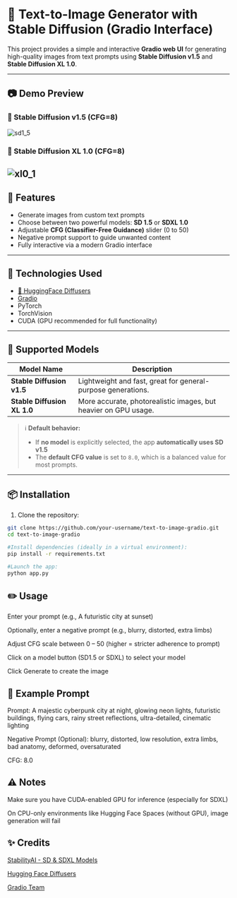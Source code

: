 # 🎨 Text-to-Image Generator with Stable Diffusion (Gradio Interface)

This project provides a simple and interactive **Gradio web UI** for generating high-quality images from text prompts using **Stable Diffusion v1.5** and **Stable Diffusion XL 1.0**.

---

## 📷 Demo Preview

### 🔹 Stable Diffusion v1.5 (CFG=8)
![sd1_5](https://github.com/user-attachments/assets/88607794-367a-48f2-aae5-9056f0ab7e9b)

### 🔸 Stable Diffusion XL 1.0 (CFG=8)
![xl0_1](https://github.com/user-attachments/assets/58ca167f-3946-477c-afa3-762d5010ec12)
---

## 🚀 Features

-  Generate images from custom text prompts
-  Choose between two powerful models: **SD 1.5** or **SDXL 1.0**
-  Adjustable **CFG (Classifier-Free Guidance)** slider (0 to 50)
-  Negative prompt support to guide unwanted content
-  Fully interactive via a modern Gradio interface

---


## 🧪 Technologies Used

- [🤗 HuggingFace Diffusers](https://huggingface.co/docs/diffusers/index)
- [Gradio](https://gradio.app)
- PyTorch
- TorchVision
- CUDA (GPU recommended for full functionality)

---

## 🧠 Supported Models

| Model Name | Description |
|------------|-------------|
| **Stable Diffusion v1.5** | Lightweight and fast, great for general-purpose generations. |
| **Stable Diffusion XL 1.0** | More accurate, photorealistic images, but heavier on GPU usage. |

> ℹ️ **Default behavior:**  
> - If **no model** is explicitly selected, the app **automatically uses SD v1.5**  
> - The **default CFG value** is set to `8.0`, which is a balanced value for most prompts.

---

## 📦 Installation

1. Clone the repository:

```bash
git clone https://github.com/your-username/text-to-image-gradio.git
cd text-to-image-gradio

#Install dependencies (ideally in a virtual environment):
pip install -r requirements.txt

#Launch the app:
python app.py
```

## ✏️ Usage
Enter your prompt (e.g., A futuristic city at sunset)

Optionally, enter a negative prompt (e.g., blurry, distorted, extra limbs)

Adjust CFG scale between 0 – 50 (higher = stricter adherence to prompt)

Click on a model button (SD1.5 or SDXL) to select your model

Click Generate to create the image

## 🧪 Example Prompt 
Prompt:
A majestic cyberpunk city at night, glowing neon lights, futuristic buildings, flying cars, rainy street reflections, ultra-detailed, cinematic lighting

Negative Prompt (Optional):
blurry, distorted, low resolution, extra limbs, bad anatomy, deformed, oversaturated

CFG: 8.0


## ⚠️ Notes
Make sure you have CUDA-enabled GPU for inference (especially for SDXL)

On CPU-only environments like Hugging Face Spaces (without GPU), image generation will fail


## ✨ Credits
[StabilityAI - SD & SDXL Models]([https://gradio.app](https://huggingface.co/stabilityai))

[Hugging Face Diffusers]([https://gradio.app](https://github.com/huggingface/diffusers))

[Gradio Team]([https://gradio.app](https://github.com/gradio-app/gradio))
